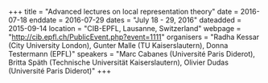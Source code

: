 +++
title = "Advanced lectures on local representation theory"
date = 2016-07-18
enddate = 2016-07-29
dates = "July 18 - 29, 2016"
dateadded = 2015-09-14
location = "CIB-EPFL, Lausanne, Switzerland"
webpage = "http://cib.epfl.ch/PublicEvent.php?event=1111"
organisers = "Radha Kessar (City University London), Gunter Malle (TU Kaiserslautern), Donna Testermann (EPFL)"
speakers = "Marc Cabanes (Université Paris Diderot), Britta Späth (Technische Universität Kaiserslautern), Olivier Dudas (Université Paris Diderot)"
+++
